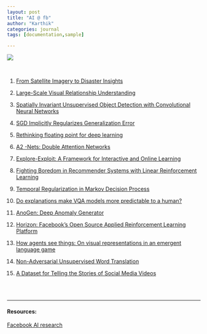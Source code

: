 ```yaml
---
layout: post
title: "AI @ fb"
author: "Karthik"
categories: journal
tags: [documentation,sample]

---
```




![](https://techcrunch.com/wp-content/uploads/2018/09/Facebook-AI.png?w=730&crop=1)



<br>



1. [From Satellite Imagery to Disaster Insights](https://research.fb.com/publications/from-satellite-imagery-to-disaster-insights/)

2. [Large-Scale Visual Relationship Understanding](https://research.fb.com/publications/large-scale-visual-relationship-understanding/)

3. [Spatially Invariant Unsupervised Object Detection with Convolutional Neural Networks](https://research.fb.com/publications/spatially-invariant-unsupervised-object-detection-with-convolutional-neural-networks/)

4. [SGD Implicitly Regularizes Generalization Error](https://research.fb.com/publications/sgd-implicitly-regularizes-generalization-error/)

5. [Rethinking floating point for deep learning](https://research.fb.com/publications/rethinking-floating-point-for-deep-learning/)

6. [ A2 -Nets: Double Attention Networks](https://research.fb.com/publications/a2-nets-double-attention-networks/)

7. [Explore-Exploit: A Framework for Interactive and Online Learning](https://research.fb.com/publications/explore-exploit-a-framework-for-interactive-and-online-learning/)

8. [Fighting Boredom in Recommender Systems with Linear Reinforcement Learning](https://research.fb.com/publications/fighting-boredom-in-recommender-systems-with-linear-reinforcement-learning/)

9. [Temporal Regularization in Markov Decision Process](https://research.fb.com/publications/temporal-regularization-in-markov-decision-process/)

10. [Do explanations make VQA models more predictable to a human?](https://research.fb.com/publications/do-explanations-make-vqa-models-more-predictable-to-a-human/)

11. [AnoGen: Deep Anomaly Generator](https://research.fb.com/publications/anogen-deep-anomaly-generator/)

12. [Horizon: Facebook’s Open Source Applied Reinforcement Learning Platform](https://research.fb.com/publications/horizon-facebooks-open-source-applied-reinforcement-learning-platform/)

13. [How agents see things: On visual representations in an emergent language game](https://research.fb.com/publications/how-agents-see-things-on-visual-representations-in-an-emergent-language-game/)

14. [Non-Adversarial Unsupervised Word Translation](https://research.fb.com/publications/non-adversarial-unsupervised-word-translation/)

15. [A Dataset for Telling the Stories of Social Media Videos](https://research.fb.com/publications/a-dataset-for-telling-the-stories-of-social-media-videos/)


<br>

<br>



---

#### Resources:

[Facebook AI research](https://research.fb.com/category/facebook-ai-research/) 